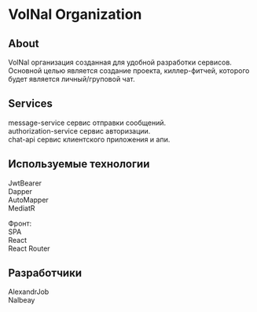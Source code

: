 # VolNal Organization

## About
VolNal организация созданная для удобной разработки сервисов.
Основной целью является создание проекта, киллер-фитчей, которого будет является личный/груповой чат.

## Services
message-service сервис отправки сообщений.   
authorization-service сервис авторизации.  
chat-api сервис клиентского приложения и апи.  

## Используемые технологии  
JwtBearer  
Dapper  
AutoMapper  
MediatR   

Фронт:   
SPA  
React  
React Router   


## Разработчики
AlexandrJob  
Nalbeay
